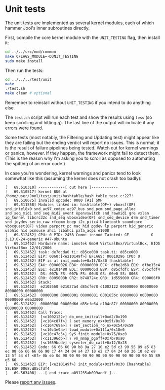 # Unit tests

The unit tests are implemented as several kernel modules, each of which hammer Jool's inner subroutines directly.

First, compile the core kernel module with the `UNIT_TESTING` flag, then install it:

```bash
cd ../../src/mod/common
make CFLAGS_MODULE=-DUNIT_TESTING
sudo make install
```

Then run the tests:

```bash
cd ../../../test/unit
make
./test.sh
make clean # optional
```

Remember to reinstall without `UNIT_TESTING` if you intend to do anything else.

The `test.sh` script will run each test and show the results using `less` (so keep scrolling and hitting _q_). The last line of the output will indicate if any errors were found.

Some tests (most notably, the Filtering and Updating test) might appear like they are failing but the ending verdict will report no issues. This is normal; it is the result of failure pipelines being tested. Watch out for kernel warnings or panics, however. If they happen, the framework might fail to detect them. (This is the reason why I'm asking you to scroll as opposed to automating the spitting of an error code.)

In case you're wondering, kernel warnings and panics tend to look somewhat like this (assuming the kernel does not crash too badly):

	[   69.510310] ------------[ cut here ]------------
	[   69.510517] kernel BUG at /home/user/Jool/test/unit/hashtable/hash_table_test.c:227!
	[   69.510675] invalid opcode: 0000 [#1] SMP 
	[   69.511558] Modules linked in: hashtable(OF+) vboxsf(OF) snd_intel8x0 snd_ac97_codec ac97_bus snd_pcm snd_page_alloc snd_seq_midi snd_seq_midi_event openvswitch snd_rawmidi gre vxlan ip_tunnel libcrc32c snd_seq vboxvideo(OF) snd_seq_device drm snd_timer snd joydev serio_raw rfcomm bnep i2c_piix4 bluetooth soundcore vboxguest(OF) video parport_pc mac_hid ppdev lp parport hid_generic usbhid hid psmouse ahci libahci pata_acpi e1000
	[   69.512452] CPU: 0 PID: 2458 Comm: insmod Tainted: GF          O 3.13.0-24-generic #47-Ubuntu
	[   69.512452] Hardware name: innotek GmbH VirtualBox/VirtualBox, BIOS VirtualBox 12/01/2006
	[   69.512452] task: de7dcda0 ti: d85ce000 task.ti: d85ce000
	[   69.512452] EIP: 0060:[<e210149f>] EFLAGS: 00010296 CPU: 0
	[   69.512452] EIP is at init_module+0x1f/0x30 [hashtable]
	[   69.512452] EAX: 00000026 EBX: 00000000 ECX: dfbe2d68 EDX: dfbe15c4
	[   69.512452] ESI: e2101480 EDI: 00000d6d EBP: d85cfdfc ESP: d85cfdf4
	[   69.512452]  DS: 007b ES: 007b FS: 00d8 GS: 00e0 SS: 0068
	[   69.512452] CR0: 8005003b CR2: b748724c CR3: 1d559000 CR4: 000006f0
	[   69.512452] Stack:
	[   69.512452]  e2102660 e21027a4 d85cfe78 c1002122 00000000 00000000 80000000 00000000
	[   69.512452]  00000000 00000001 00000001 000185bc 00000000 00000000 00000000 e0a33000
	[   69.512452]  00000000 00000d6d d85cfe64 c104c87f 00000000 80000000 00000000 00000000
	[   69.512452] Call Trace:
	[   69.512452]  [<c1002122>] do_one_initcall+0xd2/0x190
	[   69.512452]  [<c104c87f>] ? set_memory_nx+0x5f/0x70
	[   69.512452]  [<c164769a>] ? set_section_ro_nx+0x54/0x59
	[   69.512452]  [<c10c3e9a>] load_module+0x111a/0x18e0
	[   69.512452]  [<c10c47c5>] SyS_finit_module+0x75/0xc0
	[   69.512452]  [<c11396db>] ? vm_mmap_pgoff+0x7b/0xa0
	[   69.512452]  [<c1659bcd>] sysenter_do_call+0x12/0x28
	[   69.512452] Code: 66 66 66 90 b8 9a 27 10 e2 5d c3 90 55 89 e5 83 ec 08 66 66 66 66 90 c7 44 24 04 a4 27 10 e2 c7 04 24 60 26 10 e2 e8 13 5f 54 df <0f> 0b eb 0d 90 90 90 90 90 90 90 90 90 90 90 90 90 55 89 e5 66
	[   69.512452] EIP: [<e210149f>] init_module+0x1f/0x30 [hashtable] SS:ESP 0068:d85cfdf4
	[   69.563408] ---[ end trace a091235ab099aedf ]---

Please [report any issues](https://github.com/NICMx/Jool/issues).


